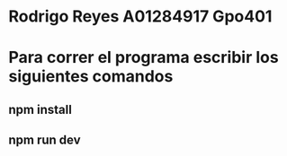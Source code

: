# Rodrigo Reyes A01284917 Gpo401
# Para correr el programa escribir los siguientes comandos
## npm install
## npm run dev
